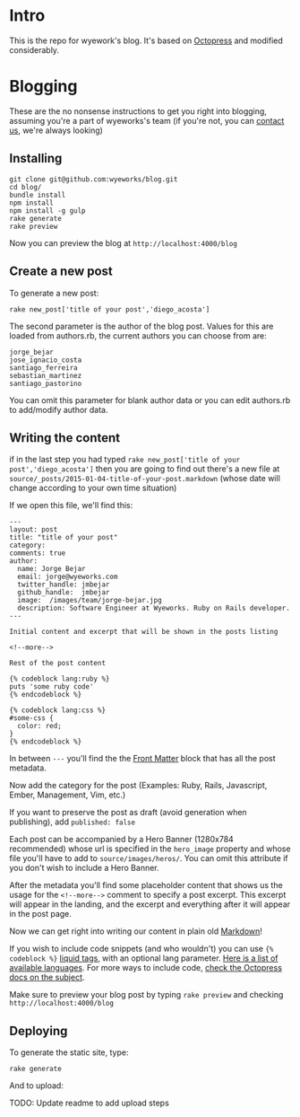 # Intro

This is the repo for wyework's blog. It's based on [Octopress](http://octopress.org/docs/) and modified considerably.


# Blogging

These are the no nonsense instructions to get you right into blogging, assuming you're a part of wyeworks's team (if you're not, you can [contact us](http://www.wyeworks.com/), we're always looking)


## Installing

```
git clone git@github.com:wyeworks/blog.git
cd blog/
bundle install
npm install
npm install -g gulp
rake generate
rake preview
```

Now you can preview the blog at `http://localhost:4000/blog`


## Create a new post

To generate a new post:

```
rake new_post['title of your post','diego_acosta']
```

The second parameter is the author of the blog post. Values for this are loaded from authors.rb, the current authors you can choose from are:

```
jorge_bejar
jose_ignacio_costa
santiago_ferreira
sebastian_martinez
santiago_pastorino
```

You can omit this parameter for blank author data or you can edit authors.rb to add/modify author data.


## Writing the content

if in the last step you had typed `rake new_post['title of your post','diego_acosta']` then you are going to find out there's a new file at `source/_posts/2015-01-04-title-of-your-post.markdown` (whose date will change according to your own time situation)

If we open this file, we'll find this:

```
---
layout: post
title: "title of your post"
category:
comments: true
author:
  name: Jorge Bejar
  email: jorge@wyeworks.com
  twitter_handle: jmbejar
  github_handle:  jmbejar
  image:  /images/team/jorge-bejar.jpg
  description: Software Engineer at Wyeworks. Ruby on Rails developer.
---

Initial content and excerpt that will be shown in the posts listing

<!--more-->

Rest of the post content

{% codeblock lang:ruby %}
puts 'some ruby code'
{% endcodeblock %}

{% codeblock lang:css %}
#some-css {
  color: red;
}
{% endcodeblock %}
```

In between `---` you'll find the the [Front Matter](http://jekyllrb.com/docs/frontmatter/) block that has all the post metadata.

Now add the category for the post (Examples: Ruby, Rails, Javascript, Ember, Management, Vim, etc.)

If you want to preserve the post as draft (avoid generation when publishing), add `published: false`

Each post can be accompanied by a Hero Banner (1280x784 recommended) whose url is specified in the `hero_image` property and whose file you'll have to add to `source/images/heros/`. You can omit this attribute if you don't wish to include a Hero Banner.

After the metadata you'll find some placeholder content that shows us the usage for the `<!--more-->` comment to specify a post excerpt. This excerpt will appear in the landing, and the excerpt and everything after it will appear in the post page.

Now we can get right into writing our content in plain old [Markdown](http://daringfireball.net/projects/markdown/)!

If you wish to include code snippets (and who wouldn't) you can use `{% codeblock %}` [liquid tags](http://docs.shopify.com/themes/liquid-documentation/basics#tags), with an optional lang parameter. [Here is a list of available languages](http://pygments.org/docs/lexers/). For more ways to include code, [check the Octopress docs on the subject](http://octopress.org/docs/blogging/code/).

Make sure to preview your blog post by typing `rake preview` and checking `http://localhost:4000/blog`


## Deploying


To generate the static site, type:

```
rake generate
```

And to upload:

TODO: Update readme to add upload steps
